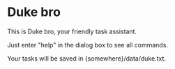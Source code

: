 # Duke bro

This is Duke bro, your friendly task assistant.

Just enter "help" in the dialog box to see all commands.

Your tasks will be saved in {somewhere}/data/duke.txt.
